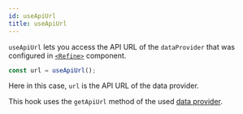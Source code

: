 ```yaml
---
id: useApiUrl
title: useApiUrl
---
```


`useApiUrl` lets you access the API URL of the `dataProvider` that was configured in [`<Refine>`][Refine] component.

```ts
const url = useApiUrl();
```

Here in this case, `url` is the API URL of the data provider.

This hook uses the `getApiUrl` method of the used [data provider][Data Provider].

[Refine]: /api-references/components/refine-config.md
[Data Provider]: /api-references/providers/data-provider.md